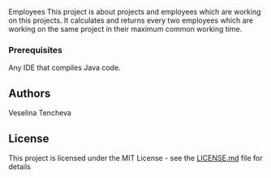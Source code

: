 Employees
This project is about projects and employees which are working on this projects. It calculates and returns every two employees which are working on the same project in their maximum common working time.

### Prerequisites

Any IDE that compiles Java code.

## Authors
Veselina Tencheva 


## License

This project is licensed under the MIT License - see the [LICENSE.md](LICENSE.md) file for details



